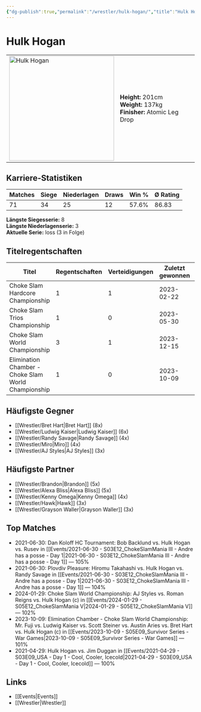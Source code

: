 ```yaml
---
{"dg-publish":true,"permalink":"/wrestler/hulk-hogan/","title":"Hulk Hogan","tags":["wrestler"],"noteIcon":""}
---
```



# Hulk Hogan

<table>
        <tr>
        <td><img src="https://github.com/CptSpaulding1980/choke-slam-wrestling/releases/download/images/Hulk_Hogan.png" width="280" alt="Hulk Hogan"></td>
        <td>
        <b>Height:</b> 201cm<br>
        <b>Weight:</b> 137kg<br>
        <b>Finisher:</b> Atomic Leg Drop<br>
        </td>
        </tr>
        </table>
        
## Karriere-Statistiken

| Matches | Siege | Niederlagen | Draws | Win % | Ø Rating |
|---------|-------|-------------|-------|-------|-----------|
| 71 | 34 | 25 | 12 | 57.6% | 86.83 |

**Längste Siegesserie:** 8<br>**Längste Niederlagenserie:** 3<br>**Aktuelle Serie:** loss (3 in Folge)

## Titelregentschaften
| Titel | Regentschaften | Verteidigungen | Zuletzt gewonnen | Aktuell |
|-------|---------------|----------------|------------------|---------|
| Choke Slam Hardcore Championship | 1 | 1 | 2023-02-22 |  |
| Choke Slam Trios Championship | 1 | 0 | 2023-05-30 |  |
| Choke Slam World Championship | 3 | 1 | 2023-12-15 |  |
| Elimination Chamber - Choke Slam World Championship | 1 | 0 | 2023-10-09 |  |


## Häufigste Gegner
- [[Wrestler/Bret Hart\|Bret Hart]] (8x)
- [[Wrestler/Ludwig Kaiser\|Ludwig Kaiser]] (6x)
- [[Wrestler/Randy Savage\|Randy Savage]] (4x)
- [[Wrestler/Miro\|Miro]] (4x)
- [[Wrestler/AJ Styles\|AJ Styles]] (3x)

## Häufigste Partner
- [[Wrestler/Brandon\|Brandon]] (5x)
- [[Wrestler/Alexa Bliss\|Alexa Bliss]] (5x)
- [[Wrestler/Kenny Omega\|Kenny Omega]] (4x)
- [[Wrestler/Hawk\|Hawk]] (3x)
- [[Wrestler/Grayson Waller\|Grayson Waller]] (3x)

## Top Matches
- 2021-06-30: Dan Koloff HC Tournament: Bob Backlund vs. Hulk Hogan vs. Rusev  in [[Events/2021-06-30 - S03E12_ChokeSlamMania III - Andre has a posse - Day 1\|2021-06-30 - S03E12_ChokeSlamMania III - Andre has a posse - Day 1]] — 105%
- 2021-06-30: Plovdiv Pleasure: Hiromu Takahashi vs. Hulk Hogan vs. Randy Savage in [[Events/2021-06-30 - S03E12_ChokeSlamMania III - Andre has a posse - Day 1\|2021-06-30 - S03E12_ChokeSlamMania III - Andre has a posse - Day 1]] — 104%
- 2024-01-29: Choke Slam World Championship: AJ Styles vs. Roman Reigns vs. Hulk Hogan (c) in [[Events/2024-01-29 - S05E12_ChokeSlamMania V\|2024-01-29 - S05E12_ChokeSlamMania V]] — 102%
- 2023-10-09: Elimination Chamber - Choke Slam World Championship: Mr. Fuji vs. Ludwig Kaiser vs. Scott Steiner vs. Austin Aries vs. Bret Hart vs. Hulk Hogan (c) in [[Events/2023-10-09 - S05E09_Survivor Series - War Games\|2023-10-09 - S05E09_Survivor Series - War Games]] — 101%
- 2021-04-29: Hulk Hogan vs. Jim Duggan in [[Events/2021-04-29 - S03E09_USA - Day 1 - Cool, Cooler, Icecold\|2021-04-29 - S03E09_USA - Day 1 - Cool, Cooler, Icecold]] — 100%

## Links
- [[Events\|Events]]
- [[Wrestler\|Wrestler]]
